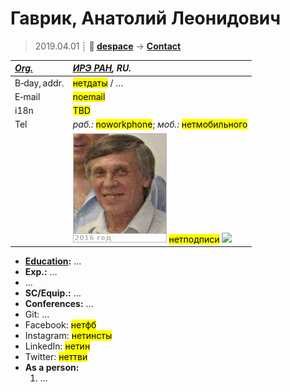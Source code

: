 # Гаврик, Анатолий Леонидович 
> 2019.04.01 ┊ **🚀 [despace](index.md)** → **[Contact](contact.md)**

|*[Org.](contact.md)*|*[ИРЭ РАН](zz_ire_ras.md), RU.*|
|:--|:--|
|B‑day, addr.| <mark>нетдаты</mark> / … |
|E‑mail| <mark>noemail</mark> |
|i18n| <mark>TBD</mark> |
|Tel| *раб.:* <mark>noworkphone</mark>; *моб.:* <mark>нетмобильного</mark> |
|| [![](f/contact/g/gavrik_001_photo_thumb.jpg)](f/contact/g/gavrik_001_photo.jpg) <mark>нетподписи</mark> [![](f/contact//_001_sign_thumb.jpg)](f/contact//_001_sign.png) |

   - **[Education](edu.md):** …
   - **Exp.:** …
   - …
   - **SC/Equip.:** …
   - **Conferences:** …
   - Git: …
   - Facebook: <mark>нетфб</mark>
   - Instagram: <mark>нетинсты</mark>
   - LinkedIn: <mark>нетин</mark>
   - Twitter: <mark>неттви</mark>
   - **As a person:**
      1. …
